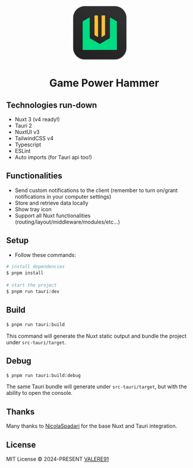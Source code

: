 <p align="center">
    <img width="150" src="./public/logo.png" alt="logo">
</p>
<div id="user-content-toc">
  <ul align="center" style="list-style: none;">
    <summary>
      <h1 align=center>Game Power Hammer</h1>
    </summary>
  </ul>
</div>

## Technologies run-down

- Nuxt 3 (v4 ready!)
- Tauri 2
- NuxtUI v3
- TailwindCSS v4
- Typescript
- ESLint
- Auto imports (for Tauri api too!)

## Functionalities

- Send custom notifications to the client (remember to turn on/grant notifications in your computer settings)
- Store and retrieve data locally
- Show tray icon
- Support all Nuxt functionalities (routing/layout/middleware/modules/etc...)

## Setup

  - Follow these commands:

  ```sh
  # install dependencies
  $ pnpm install

  # start the project
  $ pnpm run tauri:dev
  ```

## Build

  ```sh
  $ pnpm run tauri:build
  ```

This command will generate the Nuxt static output and bundle the project under `src-tauri/target`.

## Debug

  ```sh
  $ pnpm run tauri:build:debug
  ```

The same Tauri bundle will generate under `src-tauri/target`, but with the ability to open the console.

## Thanks

Many thanks to [NicolaSpadari](https://github.com/NicolaSpadari) for the base Nuxt and Tauri integration.

## License

MIT License © 2024-PRESENT [VALERE91](https://github.com/VALERE91)

